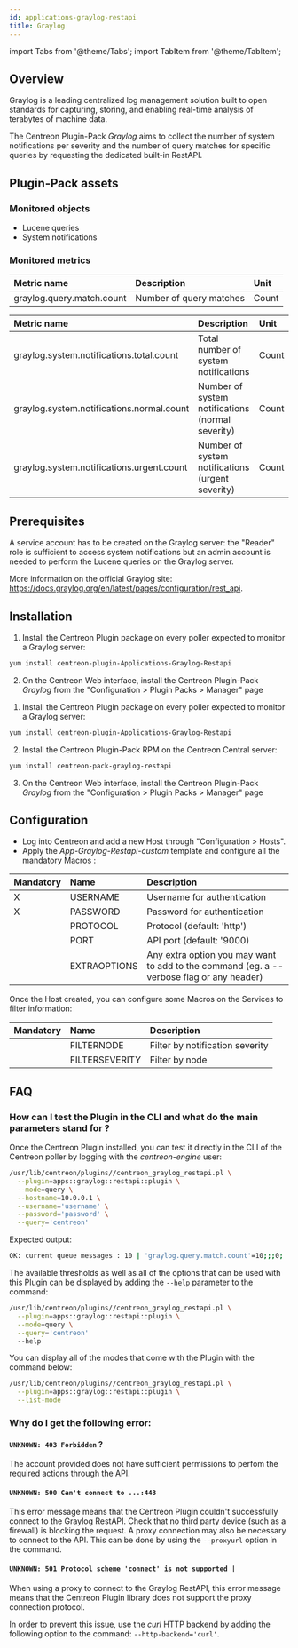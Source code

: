 ```yaml
---
id: applications-graylog-restapi
title: Graylog
---
```

import Tabs from '@theme/Tabs';
import TabItem from '@theme/TabItem';


## Overview

Graylog is a leading centralized log management solution built to open standards
for capturing, storing, and enabling real-time analysis of terabytes of machine
data.

The Centreon Plugin-Pack *Graylog* aims to collect the 
number of system notifications per severity and the number of query matches for
specific queries by requesting the dedicated built-in RestAPI.

## Plugin-Pack assets

### Monitored objects

* Lucene queries
* System notifications

### Monitored metrics

<Tabs groupId="sync">
<TabItem value="Query" label="Query">

| Metric name                | Description               | Unit   |
| :------------------------- | :------------------------ | :----- |
| graylog.query.match.count  | Number of query matches   | Count  |

</TabItem>
<TabItem value="SystemNotifications" label="SystemNotifications">

| Metric name                                 | Description                                       | Unit   |
| :------------------------------------------ | :------------------------------------------------ | :----- |
| graylog.system.notifications.total.count    | Total number of system notifications              | Count  |
| graylog.system.notifications.normal.count   | Number of system notifications (normal severity)  | Count  | 
| graylog.system.notifications.urgent.count   | Number of system notifications (urgent severity)  | Count  |

</TabItem>
</Tabs>

## Prerequisites

A service account has to be created on the Graylog server:
the "Reader" role is sufficient to access system notifications
but an admin account is needed to perform the Lucene queries on the Graylog server.

More information on the official Graylog site:
https://docs.graylog.org/en/latest/pages/configuration/rest_api.

## Installation

<Tabs groupId="sync">
<TabItem value="Online IMP Licence & IT100 Editions" label="Online IMP Licence & IT100 Editions">

1. Install the Centreon Plugin package on every poller expected to monitor a Graylog server:

```bash
yum install centreon-plugin-Applications-Graylog-Restapi
```

2. On the Centreon Web interface, install the Centreon Plugin-Pack *Graylog* from the "Configuration > Plugin Packs > Manager" page

</TabItem>
<TabItem value="Offline IMP License" label="Offline IMP License">

1. Install the Centreon Plugin package on every poller expected to monitor a Graylog server:

```bash
yum install centreon-plugin-Applications-Graylog-Restapi
```

2. Install the Centreon Plugin-Pack RPM on the Centreon Central server:

```bash
yum install centreon-pack-graylog-restapi
```

3. On the Centreon Web interface, install the Centreon Plugin-Pack *Graylog* from the "Configuration > Plugin Packs > Manager" page

</TabItem>
</Tabs>

## Configuration

* Log into Centreon and add a new Host through "Configuration > Hosts".
* Apply the *App-Graylog-Restapi-custom* template and configure all the mandatory Macros :

| Mandatory | Name         | Description                                                                              |
| :-------- | :----------- | :--------------------------------------------------------------------------------------- |
| X         | USERNAME     | Username for authentication                                                              |
| X         | PASSWORD     | Password for authentication                                                              | 
|           | PROTOCOL     | Protocol (default: 'http')                                                               |
|           | PORT         | API port (default: '9000)                                                                |
|           | EXTRAOPTIONS | Any extra option you may want to add to the command (eg. a --verbose flag or any header) |

Once the Host created, you can configure some Macros on the Services to filter
information:

| Mandatory | Name           | Description                      |
| :-------- | :------------- | :------------------------------- |
|           | FILTERNODE     | Filter by notification severity  |
|           | FILTERSEVERITY | Filter by node                   |

## FAQ

### How can I test the Plugin in the CLI and what do the main parameters stand for ?

Once the Centreon Plugin installed, you can test it directly in the CLI of the
Centreon poller by logging with the *centreon-engine* user:

```bash
/usr/lib/centreon/plugins//centreon_graylog_restapi.pl \
  --plugin=apps::graylog::restapi::plugin \
  --mode=query \
  --hostname=10.0.0.1 \
  --username='username' \
  --password='password' \
  --query='centreon'
```

Expected output:

```bash
OK: current queue messages : 10 | 'graylog.query.match.count'=10;;;0;
```

The available thresholds as well as all of the options that can be used with
this Plugin can be displayed by adding the ```--help``` parameter to the 
command:

```bash
/usr/lib/centreon/plugins//centreon_graylog_restapi.pl \
  --plugin=apps::graylog::restapi::plugin \
  --mode=query \
  --query='centreon'
  --help
```

You can display all of the modes that come with the Plugin with the command
below:

```bash
/usr/lib/centreon/plugins//centreon_graylog_restapi.pl \
  --plugin=apps::graylog::restapi::plugin \
  --list-mode
```

### Why do I get the following error:

#### ```UNKNOWN: 403 Forbidden``` ?

The account provided does not have sufficient permissions to perfom the required
actions through the API.

#### ```UNKNOWN: 500 Can't connect to ...:443```

This error message means that the Centreon Plugin couldn't successfully connect
to the Graylog RestAPI. Check that no third party device
(such as a firewall) is blocking the request. A proxy connection may also be 
necessary to connect to the API. This can be done by using the ```--proxyurl```
option in the command.

#### ```UNKNOWN: 501 Protocol scheme 'connect' is not supported |```

When using a proxy to connect to the Graylog RestAPI, this error
message means that the Centreon Plugin library does not support the proxy
connection protocol.

In order to prevent this issue, use the *curl* HTTP backend by adding the
following option to the command: ```--http-backend='curl'```.
